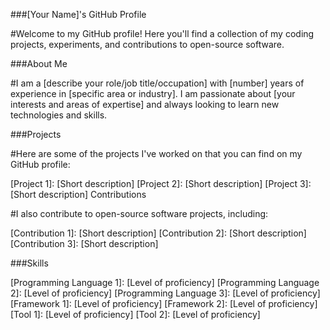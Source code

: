 ###[Your Name]'s GitHub Profile

#Welcome to my GitHub profile! Here you'll find a collection of my coding projects, experiments, and contributions to open-source software.

###About Me

#I am a [describe your role/job title/occupation] with [number] years of experience in [specific area or industry]. I am passionate about [your interests and areas of expertise] and always looking to learn new technologies and skills.

###Projects

#Here are some of the projects I've worked on that you can find on my GitHub profile:

[Project 1]: [Short description]
[Project 2]: [Short description]
[Project 3]: [Short description]
Contributions

#I also contribute to open-source software projects, including:

[Contribution 1]: [Short description]
[Contribution 2]: [Short description]
[Contribution 3]: [Short description]

###Skills

[Programming Language 1]: [Level of proficiency]
[Programming Language 2]: [Level of proficiency]
[Programming Language 3]: [Level of proficiency]
[Framework 1]: [Level of proficiency]
[Framework 2]: [Level of proficiency]
[Tool 1]: [Level of proficiency]
[Tool 2]: [Level of proficiency]

